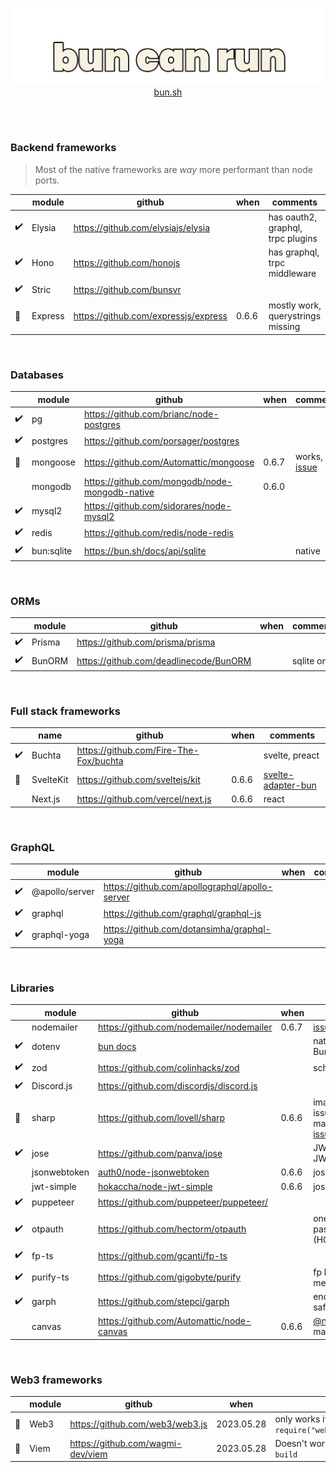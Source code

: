 <a href="https://bun.sh">
<p align="center">
  <img src="https://raw.githubusercontent.com/emastho/bun-can-run/main/bun.svg" alt="Bun logo" /><br/>
  bun.sh
</p>
</a>
<br /><br />

### Backend frameworks
> Most of the native frameworks are *way* more performant than node ports.

||module|github|when|comments|
|--|--|--|--|--|
|✔️| Elysia | https://github.com/elysiajs/elysia | | has oauth2, graphql, trpc plugins
|✔️|Hono|https://github.com/honojs||has graphql, trpc middleware
|✔️|Stric|https://github.com/bunsvr|
|🔧|Express|https://github.com/expressjs/express|0.6.6|mostly work, querystrings missing|

<br />

### Databases
|| module |  github | when | comments |
|--|--|--|--|--|
|✔️| pg | https://github.com/brianc/node-postgres |
|✔️|postgres|https://github.com/porsager/postgres|
|🔧|mongoose|https://github.com/Automattic/mongoose| 0.6.7 | works, but [issue](https://github.com/oven-sh/bun/issues/3195)
||mongodb|https://github.com/mongodb/node-mongodb-native| 0.6.0
|✔️|mysql2|https://github.com/sidorares/node-mysql2|
|✔️|redis|https://github.com/redis/node-redis|
|✔️|bun:sqlite|https://bun.sh/docs/api/sqlite||native

<br />

### ORMs
||module|github|when|comments|
|--|--|--|--|--|
|✔️|Prisma|https://github.com/prisma/prisma|||
|✔️|BunORM|https://github.com/deadlinecode/BunORM||sqlite only

<br />

### Full stack frameworks
||name|github|when|comments|
|--|--|--|--|--|
|✔️|Buchta|https://github.com/Fire-The-Fox/buchta||svelte, preact
|🔧|SvelteKit|https://github.com/sveltejs/kit|0.6.6|[svelte-adapter-bun](https://github.com/gornostay25/svelte-adapter-bun)
||Next.js|https://github.com/vercel/next.js|0.6.6|react

<br />

### GraphQL
||module|github|when|comments|
|--|--|--|--|--|
|✔️|@apollo/server|https://github.com/apollographql/apollo-server|
|✔️|graphql|https://github.com/graphql/graphql-js|
|✔️|graphql-yoga|https://github.com/dotansimha/graphql-yoga|

<br />

### Libraries
|| module |  github | when | comments |
|--|--|--|--|--|
||nodemailer|https://github.com/nodemailer/nodemailer|0.6.7|[issue](https://github.com/oven-sh/bun/issues/3003)
|✔️|dotenv|[bun docs](https://bun.sh/docs/cli/run#environment-variables)||native, Bun.env.VARIABLE
|✔️|zod|https://github.com/colinhacks/zod||schema validation
|✔️| Discord.js | https://github.com/discordjs/discord.js | | |
|🔧|sharp|https://github.com/lovell/sharp|0.6.6|image \| has issues, basic use may work, [discord issue](https://discord.com/channels/876711213126520882/1113918029097603233)
|✔️|jose|https://github.com/panva/jose||JWA, JWS, JWE, JWT, JWK, JWKS|
||jsonwebtoken|[auth0/node-jsonwebtoken](https://github.com/auth0/node-jsonwebtoken)|0.6.6|jose works, [issue](https://github.com/oven-sh/bun/issues/1454)|
||jwt-simple|[hokaccha/node-jwt-simple](https://github.com/hokaccha/node-jwt-simple)|0.6.6|jose works, [issue](https://github.com/oven-sh/bun/issues/1454)|
|✔️|puppeteer|https://github.com/puppeteer/puppeteer/|
|✔️|otpauth|https://github.com/hectorm/otpauth||one time password (HOTP/TOTP)
|✔️| fp-ts | https://github.com/gcanti/fp-ts ||
|✔️|purify-ts|https://github.com/gigobyte/purify||fp but with method chaining|
|✔️|garph|https://github.com/stepci/garph||end-to-end type-safe graphql
||canvas|https://github.com/Automattic/node-canvas|0.6.6|[@napi-rs/canvas](https://github.com/Brooooooklyn/canvas) may work

<br />

### Web3 frameworks
|| module |  github | when | comments |
|--|--|--|--|--|
|🔧| Web3 | https://github.com/web3/web3.js |2023.05.28| only works if required `const Web3 = require("web3/dist/web3.min.js");`
|🔧| Viem | https://github.com/wagmi-dev/viem |2023.05.28| Doesn't work unless used with `bun build`
